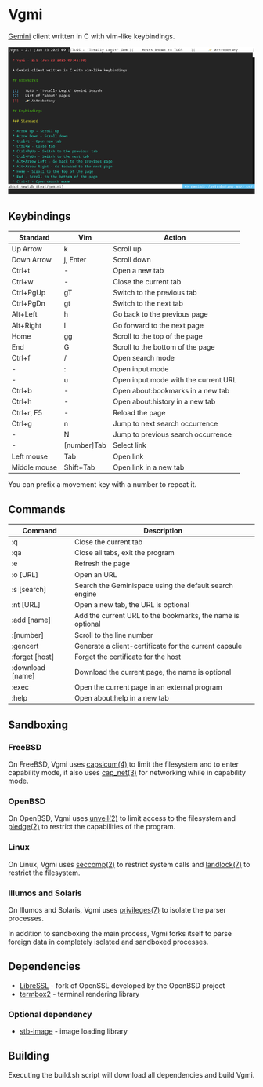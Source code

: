 # Vgmi

[Gemini][0] client written in C with vim-like keybindings.

![pic0](./img/img5.png)

## Keybindings

Standard | Vim | Action
--- | --- | ---
Up Arrow | k | Scroll up
Down Arrow | j, Enter | Scroll down
Ctrl+t | \- | Open a new tab
Ctrl+w | \- | Close the current tab
Ctrl+PgUp | gT | Switch to the previous tab
Ctrl+PgDn | gt | Switch to the next tab
Alt+Left | h | Go back to the previous page
Alt+Right | l | Go forward to the next page
Home | gg | Scroll to the top of the page
End | G | Scroll to the bottom of the page
Ctrl+f | / | Open search mode
\- | : | Open input mode
\- | u  | Open input mode with the current URL
Ctrl+b | \- | Open about:bookmarks in a new tab
Ctrl+h | \- | Open about:history in a new tab
Ctrl+r, F5 | \- | Reload the page
Ctrl+g | n | Jump to next search occurrence
\- | N | Jump to previous search occurrence
\- | [number]Tab | Select link
Left mouse | Tab | Open link
Middle mouse | Shift+Tab | Open link in a new tab

You can prefix a movement key with a number to repeat it.

## Commands

Command | Description
--- | ---
:q | Close the current tab
:qa	| Close all tabs, exit the program
:e | Refresh the page
:o [URL] | Open an URL
:s [search] | Search the Geminispace using the default search engine
:nt [URL] | Open a new tab, the URL is optional
:add [name] | Add the current URL to the bookmarks, the name is optional
:[number] | Scroll to the line number
:gencert | Generate a client-certificate for the current capsule
:forget [host] | Forget the certificate for the host
:download [name] | Download the current page, the name is optional
:exec | Open the current page in an external program
:help | Open about:help in a new tab

## Sandboxing

### FreeBSD
On FreeBSD, Vgmi uses [capsicum(4)][1] to limit the filesystem and to enter
capability mode, it also uses [cap_net(3)][2] for networking while in capability
mode.

### OpenBSD
On OpenBSD, Vgmi uses [unveil(2)][3] to limit access to the filesystem and
[pledge(2)][4] to restrict the capabilities of the program.

### Linux
On Linux, Vgmi uses [seccomp(2)][5] to restrict system calls and
[landlock(7)][6] to restrict the filesystem.

### Illumos and Solaris
On Illumos and Solaris, Vgmi uses [privileges(7)][7] to isolate the
parser processes.

In addition to sandboxing the main process, Vgmi forks itself to parse foreign data
in completely isolated and sandboxed processes.

## Dependencies

* [LibreSSL][8] - fork of OpenSSL developed by the OpenBSD project
* [termbox2][9] - terminal rendering library

### Optional dependency
* [stb-image][10] - image loading library

## Building

Executing the build.sh script will download all dependencies and build Vgmi.

[0]: https://geminiprotocol.net/
[1]: https://www.freebsd.org/cgi/man.cgi?query=capsicum
[2]: https://www.freebsd.org/cgi/man.cgi?query=cap_net
[3]: https://man.openbsd.org/unveil
[4]: https://man.openbsd.org/pledge
[5]: https://man7.org/linux/man-pages/man2/seccomp.2.html
[6]: https://man7.org/linux/man-pages/man7/Landlock.7.html
[7]: https://www.illumos.org/man/7/privileges
[8]: https://www.libressl.org/
[9]: https://github.com/termbox/termbox2
[10]: https://github.com/nothings/stb/blob/master/stb_image.h
